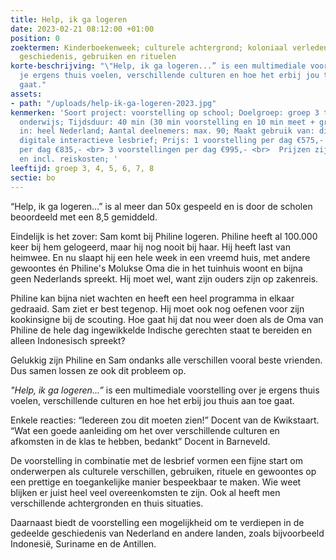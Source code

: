 ```yaml
---
title: Help, ik ga logeren
date: 2023-02-21 08:12:00 +01:00
position: 0
zoektermen: Kinderboekenweek; culturele achtergrond; koloniaal verleden, gedeelde
  geschiedenis, gebruiken en rituelen
korte-beschrijving: "\"Help, ik ga logeren...” is een multimediale voorstelling over
  je ergens thuis voelen, verschillende culturen en hoe het erbij jou thuis aan toe
  gaat."
assets:
- path: "/uploads/help-ik-ga-logeren-2023.jpg"
kenmerken: 'Soort project: voorstelling op school; Doelgroep: groep 3 t/m 8 ook speciaal
  onderwijs; Tijdsduur: 40 min (30 min voorstelling en 10 min meet + greet); Aangeboden
  in: heel Nederland; Aantal deelnemers: max. 90; Maakt gebruik van: digibord; Lesmateriaal:
  digitale interactieve lesbrief; Prijs: 1 voorstelling per dag €575,- <br> 2 voorstellingen
  per dag €835,- <br> 3 voorstellingen per dag €995,- <br>  Prijzen zijn excl. btw
  en incl. reiskosten; '
leeftijd: groep 3, 4, 5, 6, 7, 8
sectie: bo
---
```


“Help, ik ga logeren…” is al meer dan 50x gespeeld en is door de scholen beoordeeld met een 8,5 gemiddeld.

Eindelijk is het zover: Sam komt bij Philine logeren. Philine heeft al 100.000 keer bij hem gelogeerd, maar hij nog nooit bij haar. Hij heeft last van heimwee. En nu slaapt hij een hele week in een vreemd huis, met andere gewoontes én Philine's Molukse Oma die in het tuinhuis woont en bijna geen Nederlands spreekt. Hij moet wel, want zijn ouders zijn op zakenreis.

Philine kan bijna niet wachten en heeft een heel programma in elkaar gedraaid. Sam ziet er best tegenop. Hij moet ook nog oefenen voor zijn kookinsigne bij de scouting. Hoe gaat hij dat nou weer doen als de Oma van Philine de hele dag ingewikkelde Indische gerechten staat te bereiden en alleen Indonesisch spreekt? 

Gelukkig zijn Philine en Sam ondanks alle verschillen vooral beste vrienden. Dus samen lossen ze ook dit probleem op. 

*"Help, ik ga logeren...”* is een multimediale voorstelling over je ergens thuis voelen, verschillende culturen en hoe het erbij jou thuis aan toe gaat.

Enkele reacties:
“Iedereen zou dit moeten zien!” Docent van de Kwikstaart.
“Wat een goede aanleiding om het over verschillende culturen en afkomsten in de klas te hebben, bedankt” Docent in Barneveld.

De voorstelling in combinatie met de lesbrief vormen een fijne start om onderwerpen als culturele verschillen, gebruiken, rituele en gewoontes op een prettige en toegankelijke manier bespeekbaar te maken. Wie weet blijken er juist heel veel overeenkomsten te zijn. Ook al heeft men verschillende achtergronden en thuis situaties.

Daarnaast biedt de voorstelling een mogelijkheid om te verdiepen in de gedeelde geschiedenis van Nederland en andere landen, zoals bijvoorbeeld Indonesië, Suriname en de Antillen.